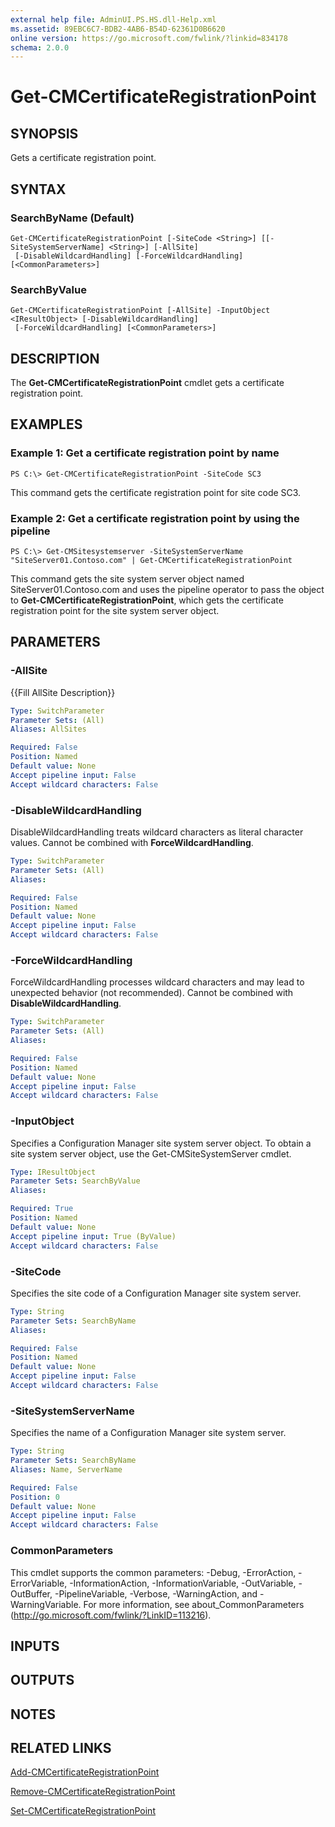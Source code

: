 ```yaml
---
external help file: AdminUI.PS.HS.dll-Help.xml
ms.assetid: 89EBC6C7-BDB2-4AB6-B54D-62361D0B6620
online version: https://go.microsoft.com/fwlink/?linkid=834178
schema: 2.0.0
---
```


# Get-CMCertificateRegistrationPoint

## SYNOPSIS
Gets a certificate registration point.

## SYNTAX

### SearchByName (Default)
```
Get-CMCertificateRegistrationPoint [-SiteCode <String>] [[-SiteSystemServerName] <String>] [-AllSite]
 [-DisableWildcardHandling] [-ForceWildcardHandling] [<CommonParameters>]
```

### SearchByValue
```
Get-CMCertificateRegistrationPoint [-AllSite] -InputObject <IResultObject> [-DisableWildcardHandling]
 [-ForceWildcardHandling] [<CommonParameters>]
```

## DESCRIPTION
The **Get-CMCertificateRegistrationPoint** cmdlet gets a certificate registration point.

## EXAMPLES

### Example 1: Get a certificate registration point by name
```
PS C:\> Get-CMCertificateRegistrationPoint -SiteCode SC3
```

This command gets the certificate registration point for site code SC3.

### Example 2: Get a certificate registration point by using the pipeline
```
PS C:\> Get-CMSitesystemserver -SiteSystemServerName "SiteServer01.Contoso.com" | Get-CMCertificateRegistrationPoint
```

This command gets the site system server object named SiteServer01.Contoso.com and uses the pipeline operator to pass the object to **Get-CMCertificateRegistrationPoint**, which gets the certificate registration point for the site system server object.

## PARAMETERS

### -AllSite
{{Fill AllSite Description}}

```yaml
Type: SwitchParameter
Parameter Sets: (All)
Aliases: AllSites

Required: False
Position: Named
Default value: None
Accept pipeline input: False
Accept wildcard characters: False
```

### -DisableWildcardHandling
DisableWildcardHandling treats wildcard characters as literal character values. Cannot be combined with **ForceWildcardHandling**.

```yaml
Type: SwitchParameter
Parameter Sets: (All)
Aliases: 

Required: False
Position: Named
Default value: None
Accept pipeline input: False
Accept wildcard characters: False
```

### -ForceWildcardHandling
ForceWildcardHandling processes wildcard characters and may lead to unexpected behavior (not recommended). Cannot be combined with **DisableWildcardHandling**.

```yaml
Type: SwitchParameter
Parameter Sets: (All)
Aliases: 

Required: False
Position: Named
Default value: None
Accept pipeline input: False
Accept wildcard characters: False
```

### -InputObject
Specifies a Configuration Manager site system server object.
To obtain a site system server object, use the Get-CMSiteSystemServer cmdlet.

```yaml
Type: IResultObject
Parameter Sets: SearchByValue
Aliases: 

Required: True
Position: Named
Default value: None
Accept pipeline input: True (ByValue)
Accept wildcard characters: False
```

### -SiteCode
Specifies the site code of a Configuration Manager site system server.

```yaml
Type: String
Parameter Sets: SearchByName
Aliases: 

Required: False
Position: Named
Default value: None
Accept pipeline input: False
Accept wildcard characters: False
```

### -SiteSystemServerName
Specifies the name of a Configuration Manager site system server.

```yaml
Type: String
Parameter Sets: SearchByName
Aliases: Name, ServerName

Required: False
Position: 0
Default value: None
Accept pipeline input: False
Accept wildcard characters: False
```

### CommonParameters
This cmdlet supports the common parameters: -Debug, -ErrorAction, -ErrorVariable, -InformationAction, -InformationVariable, -OutVariable, -OutBuffer, -PipelineVariable, -Verbose, -WarningAction, and -WarningVariable. For more information, see about_CommonParameters (http://go.microsoft.com/fwlink/?LinkID=113216).

## INPUTS

## OUTPUTS

## NOTES

## RELATED LINKS

[Add-CMCertificateRegistrationPoint](./Add-CMCertificateRegistrationPoint.md)

[Remove-CMCertificateRegistrationPoint](./Remove-CMCertificateRegistrationPoint.md)

[Set-CMCertificateRegistrationPoint](./Set-CMCertificateRegistrationPoint.md)


